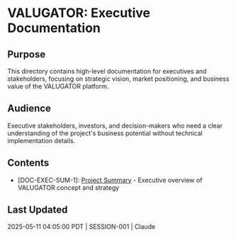 # VALUGATOR: Executive Documentation

## Purpose
This directory contains high-level documentation for executives and stakeholders, focusing on strategic vision, market positioning, and business value of the VALUGATOR platform.

## Audience
Executive stakeholders, investors, and decision-makers who need a clear understanding of the project's business potential without technical implementation details.

## Contents
- [DOC-EXEC-SUM-1]: [Project Summary](PROJECT_SUMMARY.md) - Executive overview of VALUGATOR concept and strategy

## Last Updated
2025-05-11 04:05:00 PDT | SESSION-001 | Claude
